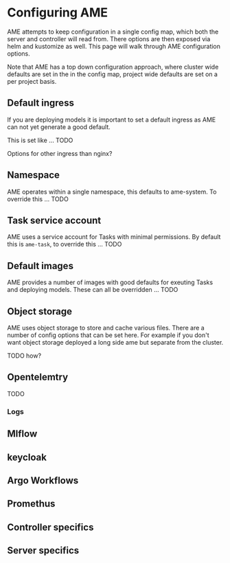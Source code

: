 # Configuring AME

AME attempts to keep configuration in a single config map, which both the server and controller will read from. 
There options are then exposed via helm and kustomize as well. This page will walk through AME configuration options.

Note that AME has a top down configuration approach, where cluster wide defaults are set in the in the config map, project wide defaults are 
set on a per project basis.

## Default ingress

If you are deploying models it is important to set a default ingress as AME can not yet generate a good default.

This is set like ... TODO

Options for other ingress than nginx?

## Namespace

AME operates within a single namespace, this defaults to ame-system. To override this ... TODO

## Task service account

AME uses a service account for Tasks with minimal permissions. By default this is `ame-task`, to override this ... TODO

## Default images

AME provides a number of images with good defaults for exeuting Tasks and deploying models. These can all be overridden ... TODO

## Object storage

AME uses object storage to store and cache various files. There are a number of config options that can be set here.
For example if you don't want object storage deployed a long side ame but separate from the cluster.

TODO how?

## Opentelemtry

TODO

### Logs

## Mlflow

## keycloak

## Argo Workflows


## Promethus

## Controller specifics

## Server specifics

